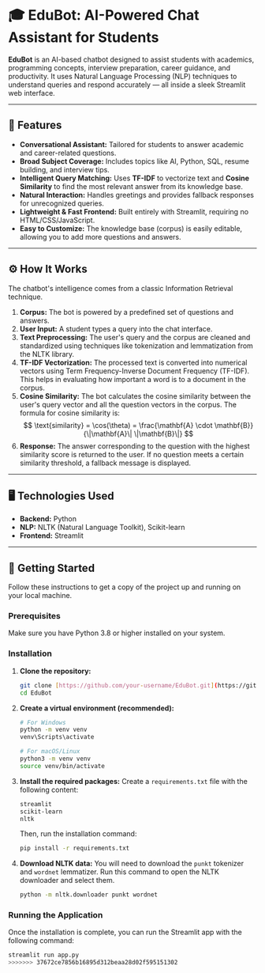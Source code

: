 # 🎓 EduBot: AI-Powered Chat Assistant for Students

**EduBot** is an AI-based chatbot designed to assist students with academics, programming concepts, interview preparation, career guidance, and productivity. It uses Natural Language Processing (NLP) techniques to understand queries and respond accurately — all inside a sleek Streamlit web interface.

---

## 🌟 Features

-   **Conversational Assistant:** Tailored for students to answer academic and career-related questions.
-   **Broad Subject Coverage:** Includes topics like AI, Python, SQL, resume building, and interview tips.
-   **Intelligent Query Matching:** Uses **TF-IDF** to vectorize text and **Cosine Similarity** to find the most relevant answer from its knowledge base.
-   **Natural Interaction:** Handles greetings and provides fallback responses for unrecognized queries.
-   **Lightweight & Fast Frontend:** Built entirely with Streamlit, requiring no HTML/CSS/JavaScript.
-   **Easy to Customize:** The knowledge base (corpus) is easily editable, allowing you to add more questions and answers.

---

## ⚙️ How It Works

The chatbot's intelligence comes from a classic Information Retrieval technique.

1.  **Corpus:** The bot is powered by a predefined set of questions and answers.
2.  **User Input:** A student types a query into the chat interface.
3.  **Text Preprocessing:** The user's query and the corpus are cleaned and standardized using techniques like tokenization and lemmatization from the NLTK library.
4.  **TF-IDF Vectorization:** The processed text is converted into numerical vectors using Term Frequency-Inverse Document Frequency (TF-IDF). This helps in evaluating how important a word is to a document in the corpus.
5.  **Cosine Similarity:** The bot calculates the cosine similarity between the user's query vector and all the question vectors in the corpus. The formula for cosine similarity is:
    $$
    \text{similarity} = \cos(\theta) = \frac{\mathbf{A} \cdot \mathbf{B}}{\|\mathbf{A}\| \|\mathbf{B}\|}
    $$
6.  **Response:** The answer corresponding to the question with the highest similarity score is returned to the user. If no question meets a certain similarity threshold, a fallback message is displayed.

---

## 🖥️ Technologies Used

-   **Backend:** Python
-   **NLP:** NLTK (Natural Language Toolkit), Scikit-learn
-   **Frontend:** Streamlit

---

## 🚀 Getting Started

Follow these instructions to get a copy of the project up and running on your local machine.

### Prerequisites

Make sure you have Python 3.8 or higher installed on your system.

### Installation

1.  **Clone the repository:**
    ```sh
    git clone [https://github.com/your-username/EduBot.git](https://github.com/your-username/EduBot.git)
    cd EduBot
    ```

2.  **Create a virtual environment (recommended):**
    ```sh
    # For Windows
    python -m venv venv
    venv\Scripts\activate

    # For macOS/Linux
    python3 -m venv venv
    source venv/bin/activate
    ```

3.  **Install the required packages:**
    Create a `requirements.txt` file with the following content:
    ```txt
    streamlit
    scikit-learn
    nltk
    ```
    Then, run the installation command:
    ```sh
    pip install -r requirements.txt
    ```

4.  **Download NLTK data:**
    You will need to download the `punkt` tokenizer and `wordnet` lemmatizer. Run this command to open the NLTK downloader and select them.
    ```sh
    python -m nltk.downloader punkt wordnet
    ```

### Running the Application

Once the installation is complete, you can run the Streamlit app with the following command:

```sh
streamlit run app.py
>>>>>>> 37672ce7856b16895d312beaa28d02f595151302
